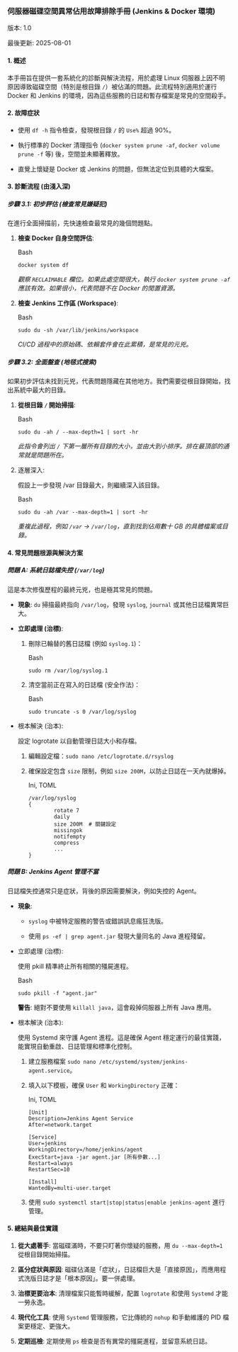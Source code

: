 

### **伺服器磁碟空間異常佔用故障排除手冊 (Jenkins & Docker 環境)**

版本: 1.0

最後更新: 2025-08-01

#### **1. 概述**

本手冊旨在提供一套系統化的診斷與解決流程，用於處理 Linux 伺服器上因不明原因導致磁碟空間（特別是根目錄 `/`）被佔滿的問題。此流程特別適用於運行 Docker 和 Jenkins 的環境，因為這些服務的日誌和暫存檔案是常見的空間殺手。

#### **2. 故障症狀**

- 使用 `df -h` 指令檢查，發現根目錄 `/` 的 `Use%` 超過 90%。
    
- 執行標準的 Docker 清理指令 (`docker system prune -af`, `docker volume prune -f` 等) 後，空間並未顯著釋放。
    
- 直覺上懷疑是 Docker 或 Jenkins 的問題，但無法定位到具體的大檔案。
    

#### **3. 診斷流程 (由淺入深)**

##### **步驟 3.1: 初步評估 (檢查常見嫌疑犯)**

在進行全面掃描前，先快速檢查最常見的幾個問題點。

1. **檢查 Docker 自身空間評估**:
    
    Bash
    
    ```
    docker system df
    ```
    
    _觀察 `RECLAIMABLE` 欄位。如果此處空間很大，執行 `docker system prune -af` 應該有效。如果很小，代表問題不在 Docker 的閒置資源。_
    
2. **檢查 Jenkins 工作區 (Workspace)**:
    
    Bash
    
    ```
    sudo du -sh /var/lib/jenkins/workspace
    ```
    
    _CI/CD 過程中的原始碼、依賴套件會在此累積，是常見的元兇。_
    

##### **步驟 3.2: 全面盤查 (地毯式搜索)**

如果初步評估未找到元兇，代表問題隱藏在其他地方。我們需要從根目錄開始，找出系統中最大的目錄。

1. **從根目錄 `/` 開始掃描**:
    
    Bash
    
    ```
    sudo du -ah / --max-depth=1 | sort -hr
    ```
    
    _此指令會列出 `/` 下第一層所有目錄的大小，並由大到小排序。排在最頂部的通常就是問題所在。_
    
2. 逐層深入:
    
    假設上一步發現 /var 目錄最大，則繼續深入該目錄。
    
    Bash
    
    ```
    sudo du -ah /var --max-depth=1 | sort -hr
    ```
    
    _重複此過程，例如 `/var` -> `/var/log`，直到找到佔用數十 GB 的具體檔案或目錄。_
    

#### **4. 常見問題根源與解決方案**

##### **問題 A: 系統日誌檔失控 (`/var/log`)**

這是本次修復歷程的最終元兇，也是極其常見的問題。

- **現象**: `du` 掃描最終指向 `/var/log`，發現 `syslog`, `journal` 或其他日誌檔異常巨大。
    
- **立即處理 (治標)**:
    
    1. 刪除已輪替的舊日誌檔 (例如 `syslog.1`)：
        
        Bash
        
        ```
        sudo rm /var/log/syslog.1
        ```
        
    2. 清空當前正在寫入的日誌檔 (安全作法)：
        
        Bash
        
        ```
        sudo truncate -s 0 /var/log/syslog
        ```
        
- 根本解決 (治本):
    
    設定 logrotate 以自動管理日誌大小和存檔。
    
    1. 編輯設定檔：`sudo nano /etc/logrotate.d/rsyslog`
        
    2. 確保設定包含 `size` 限制，例如 `size 200M`，以防止日誌在一天內就爆掉。
        
        Ini, TOML
        
        ```
        /var/log/syslog
        {
                rotate 7
                daily
                size 200M  # 關鍵設定
                missingok
                notifempty
                compress
                ...
        }
        ```
        

##### **問題 B: Jenkins Agent 管理不當**

日誌檔失控通常只是症狀，背後的原因需要解決，例如失控的 Agent。

- **現象**:
    
    - `syslog` 中被特定服務的警告或錯誤訊息瘋狂洗版。
        
    - 使用 `ps -ef | grep agent.jar` 發現大量同名的 Java 進程殘留。
        
- 立即處理 (治標):
    
    使用 pkill 精準終止所有相關的殭屍進程。
    
    Bash
    
    ```
    sudo pkill -f "agent.jar"
    ```
    
    **警告**: 絕對不要使用 `killall java`，這會殺掉伺服器上所有 Java 應用。
    
- 根本解決 (治本):
    
    使用 Systemd 來守護 Agent 進程。這是確保 Agent 穩定運行的最佳實踐，能實現自動重啟、日誌管理和標準化控制。
    
    1. 建立服務檔案 `sudo nano /etc/systemd/system/jenkins-agent.service`。
        
    2. 填入以下模板，確保 `User` 和 `WorkingDirectory` 正確：
        
        Ini, TOML
        
        ```
        [Unit]
        Description=Jenkins Agent Service
        After=network.target
        
        [Service]
        User=jenkins
        WorkingDirectory=/home/jenkins/agent
        ExecStart=java -jar agent.jar [所有參數...]
        Restart=always
        RestartSec=10
        
        [Install]
        WantedBy=multi-user.target
        ```
        
    3. 使用 `sudo systemctl start|stop|status|enable jenkins-agent` 進行管理。
        

#### **5. 總結與最佳實踐**

1. **從大處著手**: 當磁碟滿時，不要只盯著你懷疑的服務，用 `du --max-depth=1` 從根目錄開始掃描。
    
2. **區分症狀與原因**: 磁碟佔滿是「症狀」，日誌檔巨大是「直接原因」，而應用程式洗版日誌才是「根本原因」。要一併處理。
    
3. **治標更要治本**: 清理檔案只能暫時緩解，配置 `logrotate` 和使用 `Systemd` 才能一勞永逸。
    
4. **現代化工具**: 使用 `Systemd` 管理服務，它比傳統的 `nohup` 和手動維護的 PID 檔案更穩定、更強大。
    
5. **定期巡檢**: 定期使用 `ps` 檢查是否有異常的殭屍進程，並留意系統日誌。